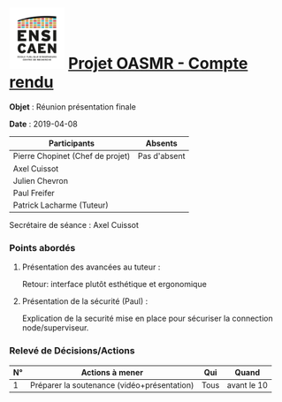 <h1><img src="../img/ensicaen.png" width="100"> <a href="https://github.com/CCC-development-team/OASMR" style="text-align: center"> Projet OASMR - Compte rendu</a> </h1> 

**Objet** : Réunion présentation finale

**Date** : 2019-04-08

| Participants                     | Absents       |
| -------------------------------- | ------------- |
| Pierre Chopinet (Chef de projet) | Pas d'absent  |
| Axel Cuissot                     |               |
| Julien Chevron                   |               |
| Paul Freifer                     |               |
| Patrick Lacharme (Tuteur)        |               |

Secrétaire de séance : Axel Cuissot



### Points abordés

1.  Présentation des avancées au tuteur :

    Retour: interface plutôt esthétique et ergonomique

2.  Présentation de la sécurité (Paul) :

    Explication de la securité mise en place pour sécuriser la connection node/superviseur.


### Relevé de Décisions/Actions

| N°   | Actions à mener                             | Qui  | Quand       |
| ---- | ------------------------------------------- | ---- | ----------- |
| 1    | Préparer la soutenance (vidéo+présentation) | Tous | avant le 10 |
